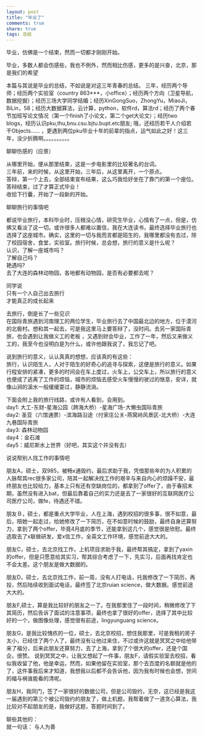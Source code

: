 ```yaml
---
layout: post
title: "毕业了" 
comments: true
share: true
tags: 总结
---
```





毕业，仿佛是一个结束，然而一切都才刚刚开始。

毕业，多数人都会伤感些，我也不例外，然而相比伤感，更多的是兴奋，北京，那是我们的希望

本篇与其说是毕业的总结，不如说是对这三年青春的总结。
三年，经历两个导师；经历两个实验室（country 863***，小office）；经历两个方向（卫星导航，数据挖掘）；经历三场大学同学结婚；经历XinGongSuo，ZhongYu，MiaoJi，BiLin，58；经历大数据算法，云计算，python，软件rd，算法rd；经历了两个春节加班写论文情况（第一个finish了小论文，第二个get大论文）；经历two blogs，经历认识pku,thu,bnu.csu.bjtu.bupt.etc朋友; 哦，还经历若干人介绍若干Objects...... ，更遇到两位pku毕业十年的前辈的指点，运气如此之好！这三年，没少折腾啊。。。。。。。。。。


聊聊伤感的（应景）

从哪里开始，便从那里结束，这是一步电影里的比较著名的台词。<br>
三年前，来的时候，从这里开始，三年后，从这里离开，一个原点。<br>
答辩，第一个上去，全部结束宣布结果，这么巧我恰好坐在了靠门的第一个座位。答辩结束，过了才算正式毕业！<br>
收拾下行囊，开始了一段新的开始。<br>

聊聊旅行的事情吧

都说毕业旅行，本科毕业时，压根没心情，研究生毕业，心情有了一点，但是，仿佛又看淡了这一切。或许很多人都难以置信，我在大连读书，最终选择毕业旅行也选择了这座城市。确实，这里的一切与我而言都是陌生的，我哪里都没有去过，除了校园宿舍，食堂，实验室。旅行时候，总会想，旅行的意义是什么呢？
<br>认识，了解一座城市吗？<br>
了解自己吗？<br>
艳遇吗?<br>
去了大连的森林动物园，各地都有动物园，是否有必要都去呢？

同学说<br>
只有一个人自己出去旅行<br>
才能真正的成长起来<br>

去旅行，倒是长了一些见识<br>
在国际青旅遇到河南理工的两位学生，毕业旅行去了中国最北边的地方，位于漠河的北极村。想和其一起去，可是我这里马上要答辩了，没时间。去另一家国际青旅，也会遇到让我做义工的老板 ，又遇到财会毕业，工作了一年，然后又来做义工的，我至今也没明白是为什么，或许他跟我说了，我忘记了吧。

说到旅行的意义，认认真真的想想，应该真的有这些：<br>
旅行，认识陌生人，人对于陌生的好奇心的追寻与探索，这便是旅行的意义。如果行程安排的紧凑，更多的时间会在车上度过，火车上，公交车上，所以旅行的意义也便成了逃离了工作的烦恼，城市的烦恼去感受火车慢慢的驶过的惬意，安详，就像山涧的溪水一般缓缓耍过，静静流淌。

下面会附上我的旅行线路，或许有人看到，会用到。<br>
day1: 大工-东财-星海公园（跨海大桥）-星海广场-大懒虫国际青旅<br>
day2: 圣亚（六馆通票）-滨海路沿途（付家庄公关-燕窝岭风景区-北大桥）-大连九巷国际青旅<br>
day3: 森林动物园<br>
day4：金石滩<br>
day5：威尼斯水上世界（好吧，其实这个并没有去）

说说帮别人找工作的事情吧

朋友A，硕士，双985，被畅x通毁约，最后求助于我，凭借那些年的为人积累的人脉帮其rec很多家公司，陪其一起解决找工作的艰辛与来自内心的烦躁不安，最终朋友也比较给力，基本上只有还有空缺岗位的，都拿到了offer了，由于春招末期，虽然没有进入bat，但最后靠着自己的实力还是去了一家很好的互联网医疗公司医疗公司，做fe，待遇还不错。

朋友Ｂ，硕士，都是重点大学毕业，人在上海，遇到校招的很多事，很不如意，最后，陪她一起走过，给她修改了一下简历，在不如意时候的鼓励，最终自身还算努力，拿到了两个offer，毕竟4月底的季节，还能拿到这几个，感觉很是欣慰。最终选取去了x联做研发，爱x信工作，全英文工作环境，感觉前途大大的。

朋友C，硕士，去北京找工作，上机项目求助于我，最终帮其搞定，拿到了yaxin的offer，但是只愿意给其实习，帮其综合考虑了一下，先实习，后面再找肯定也不会太差。这个朋友是做大数据的。

朋友D，硕士，去北京找工作，前一周，没有人打电话，托我修改了一下简历，再投，然后陆续收到面试电话，最终签了北京ruian science，做大数据。感觉前途大大的。

朋友F,硕士，算是我比较好的朋友之一了。在我那里住了一段时间，稍微修改了下其简历，然后告诉了面试的注意事项，最终也拿了很好的offer，选择了其中比较好的一个，做图像处理，感觉很有前途，lingyunguang science。

朋友G，是我比较愧疚的一位，硕士，去北京校招，想住我那里，可是我租的房子太小，已经住了两个人了，最终没有让他过来住，不过或许这就是冥冥之中给他带来了福分，后来此朋友还算努力，去了上海，拿到了个很大的offer，还是个国企。很赞。
说到冥冥之中，让我又想起了一件事，朋友F，请假实验室去校招，看似我收留了他，他是幸运，然而，如果他留在实验室，那个去百度的名额就是他的了，这件事我后来才知道，我想我以后都不会告诉他，因为我有时候也会想，世间的福与祸谁能看的清呢。

朋友H，我同门，签了一家很好的数据公司，但是公司毁约，无奈，这已经是我这一届遇到的第三个被公司毁约的朋友了，做上机题，我帮着做了一道贪心算法，我比较对不起朋友的是，我做好这题，答题时间到了。

聊些其他的：
<br>就一句话：  与人为善
